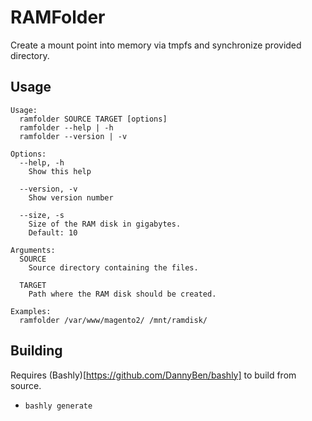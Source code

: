 # RAMFolder
Create a mount point into memory via tmpfs and synchronize provided directory.

## Usage
````
Usage:
  ramfolder SOURCE TARGET [options]
  ramfolder --help | -h
  ramfolder --version | -v

Options:
  --help, -h
    Show this help

  --version, -v
    Show version number

  --size, -s
    Size of the RAM disk in gigabytes.
    Default: 10

Arguments:
  SOURCE
    Source directory containing the files.

  TARGET
    Path where the RAM disk should be created.

Examples:
  ramfolder /var/www/magento2/ /mnt/ramdisk/

````

## Building
Requires (Bashly)[https://github.com/DannyBen/bashly] to build from source.

* `bashly generate`

